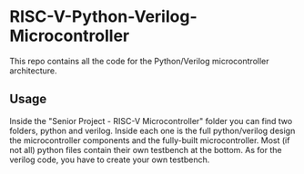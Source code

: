 # RISC-V-Python-Verilog-Microcontroller

This repo contains all the code for the Python/Verilog microcontroller architecture.

## Usage

Inside the "Senior Project - RISC-V Microcontroller" folder you can find two folders, python and verilog. Inside each one is the full python/verilog design the microcontroller components and the fully-built microcontroller. Most (if not all) python files contain their own testbench at the bottom. As for the verilog code, you have to create your own testbench.
